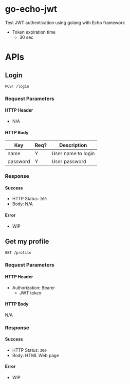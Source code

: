 # go-echo-jwt
Test JWT authentication using golang with Echo framework

- Token expiration time
  - 30 sec


# APIs
## Login
`POST /login`

### Request Parameters
#### HTTP Header
- N/A

#### HTTP Body
|   Key    | Req? |    Description     |
| -------- | ---- | ------------------ |
| name     | Y    | User name to login |
| password | Y    | User password      |

### Response
#### Success
- HTTP Status: `200`
- Body: N/A

#### Error
- WIP


## Get my profile
`GET /profile`

### Request Parameters
#### HTTP Header
- Authorization: Bearer
  - JWT token

#### HTTP Body
N/A

### Response
#### Success
- HTTP Status: `200`
- Body: 
  HTML Web page

#### Error
- WIP
